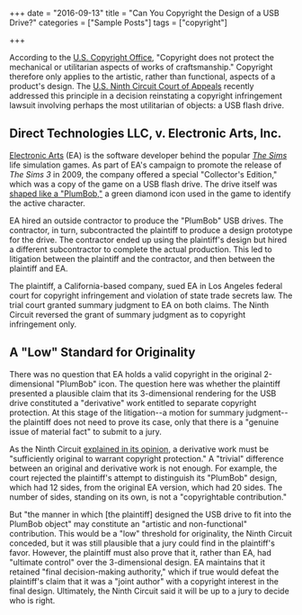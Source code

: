 +++
date = "2016-09-13"
title = "Can You Copyright the Design of a USB Drive?"
categories = ["Sample Posts"]
tags = ["copyright"]

+++

According to the <a href="http://www.copyright.gov/register/va-useful.html">U.S. Copyright Office</a>, "Copyright does not protect the mechanical or utilitarian aspects of works of craftsmanship." Copyright therefore only applies to the artistic, rather than functional, aspects of a product's design. The <a href="http://www.ca9.uscourts.gov/">U.S. Ninth Circuit Court of Appeals</a> recently addressed this principle in a decision reinstating a copyright infringement lawsuit involving perhaps the most utilitarian of objects: a USB flash drive.

## Direct Technologies LLC, v. Electronic Arts, Inc.

<a href="http://www.ea.com/">Electronic Arts</a> (EA) is the software developer behind the popular <a href="http://www.thesims.com/the-sims-4"><em>The Sims</em></a> life simulation games. As part of EA's campaign to promote the release of <em>The Sims 3</em> in 2009, the company offered a special "Collector's Edition," which was a copy of the game on a USB flash drive. The drive itself was <a href="http://beyondsims.com/5671/the-sims-3-collectors-edition-2gb-usb-plumbob-flashdrive/">shaped like a "PlumBob,"</a> a green diamond icon used in the game to identify the active character.

EA hired an outside contractor to produce the "PlumBob" USB drives. The contractor, in turn, subcontracted the plaintiff to produce a design prototype for the drive. The contractor ended up using the plaintiff's design but hired a different subcontractor to complete the actual production. This led to litigation between the plaintiff and the contractor, and then between the plaintiff and EA.

The plaintiff, a California-based company, sued EA in Los Angeles federal court for copyright infringement and violation of state trade secrets law. The trial court granted summary judgment to EA on both claims. The Ninth Circuit reversed the grant of summary judgment as to copyright infringement only.
<h2>A "Low" Standard for Originality</h2>

There was no question that EA holds a valid copyright in the original 2-dimensional "PlumBob" icon. The question here was whether the plaintiff presented a plausible claim that its 3-dimensional rendering for the USB drive constituted a "derivative" work entitled to separate copyright protection. At this stage of the litigation--a motion for summary judgment--the plaintiff does not need to prove its case, only that there is a "genuine issue of material fact" to submit to a jury.

As the Ninth Circuit <a href="https://scholar.google.com/scholar_case?case=12501472949877580773&amp;hl=en&amp;as_sdt=6,47">explained in its opinion</a>, a derivative work must be "sufficiently original to warrant copyright protection." A "trivial" difference between an original and derivative work is not enough. For example, the court rejected the plaintiff's attempt to distinguish its "PlumBob" design, which had 12 sides, from the original EA version, which had 20 sides. The number of sides, standing on its own, is not a "copyrightable contribution."

But "the manner in which [the plaintiff] designed the USB drive to fit into the PlumBob object" may constitute an "artistic and non-functional" contribution. This would be a "low" threshold for originality, the Ninth Circuit conceded, but it was still plausible that a jury could find in the plaintiff's favor. However, the plaintiff must also prove that it, rather than EA, had "ultimate control" over the 3-dimensional design. EA maintains that it retained "final decision-making authority," which if true would defeat the plaintiff's claim that it was a "joint author" with a copyright interest in the final design. Ultimately, the Ninth Circuit said it will be up to a jury to decide who is right.

